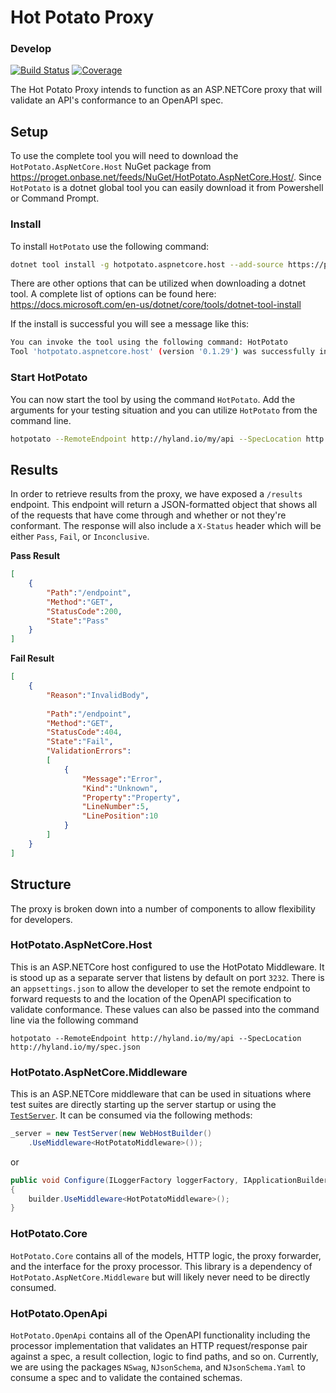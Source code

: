 # Hot Potato Proxy 
### Develop
[![Build Status](https://autotest.jenkins.hylandqa.net/job/Test%20Automation%20Team/job/hot-potato/job/master/badge/icon)](https://autotest.jenkins.hylandqa.net/job/Test%20Automation%20Team/job/hot-potato/job/master/) 
[![Coverage](http://shields.hyland.io/jenkins/c/https/autotest.jenkins.hylandqa.net/job/Test%20Automation%20Team/job/hot-potato/job/master.svg)](https://autotest.jenkins.hylandqa.net/job/Test%20Automation%20Team/job/hot-potato/job/master/lastSuccessfulBuild/cobertura/)

The Hot Potato Proxy intends to function as an ASP.NETCore proxy that will validate an API's conformance to an OpenAPI spec.

## Setup

To use the complete tool you will need to download the `HotPotato.AspNetCore.Host` NuGet package from https://proget.onbase.net/feeds/NuGet/HotPotato.AspNetCore.Host/. Since `HotPotato` is a dotnet global tool you can easily download it from Powershell or Command Prompt.

### Install
To install `HotPotato` use the following command:
```sh
dotnet tool install -g hotpotato.aspnetcore.host --add-source https://proget.onbase.net/nuget/NuGet/
```
There are other options that can be utilized when downloading a dotnet tool. A complete list of options can be found here: https://docs.microsoft.com/en-us/dotnet/core/tools/dotnet-tool-install

If the install is successful you will see a message like this:  
```sh
You can invoke the tool using the following command: HotPotato
Tool 'hotpotato.aspnetcore.host' (version '0.1.29') was successfully installed.
```
### Start HotPotato

You can now start the tool by using the command `HotPotato`. Add the arguments for your testing situation and you can utilize `HotPotato` from the command line.
```sh
hotpotato --RemoteEndpoint http://hyland.io/my/api --SpecLocation http://hyland.io/my/spec.json
```

## Results

In order to retrieve results from the proxy, we have exposed a `/results` endpoint. This endpoint will return a JSON-formatted object that shows all of the requests that have come through and whether or not they're conformant. The response will also include a `X-Status` header which will be either `Pass`, `Fail`, or `Inconclusive`.

__Pass Result__
```json
[
    {
        "Path":"/endpoint",
        "Method":"GET",
        "StatusCode":200,
        "State":"Pass"
    }
]
```

__Fail Result__
```json
[
    {
        "Reason":"InvalidBody",
        
        "Path":"/endpoint",
        "Method":"GET",
        "StatusCode":404,
        "State":"Fail",
        "ValidationErrors":
        [
            {
                "Message":"Error",
                "Kind":"Unknown",
                "Property":"Property",
                "LineNumber":5,
                "LinePosition":10
            }
        ]
    }
]
```

## Structure

The proxy is broken down into a number of components to allow flexibility for developers.

### HotPotato.AspNetCore.Host

This is an ASP.NETCore host configured to use the HotPotato Middleware. It is stood up as a separate server that listens by default on port `3232`. There is an `appsettings.json` to allow the developer to set the remote endpoint to forward requests to and the location of the OpenAPI specification to validate conformance. These values can also be passed into the command line via the following command

`hotpotato --RemoteEndpoint http://hyland.io/my/api --SpecLocation http://hyland.io/my/spec.json`

### HotPotato.AspNetCore.Middleware

This is an ASP.NETCore middleware that can be used in situations where test suites are directly starting up the server startup or using the [`TestServer`](https://docs.microsoft.com/en-us/dotnet/api/microsoft.aspnetcore.testhost.testserver). It can be consumed via the following methods:

```csharp
_server = new TestServer(new WebHostBuilder()
    .UseMiddleware<HotPotatoMiddleware>());
```

or

```csharp
public void Configure(ILoggerFactory loggerFactory, IApplicationBuilder builder, IHostingEnvironment env)
{
    builder.UseMiddleware<HotPotatoMiddleware>();
}
```

### HotPotato.Core

`HotPotato.Core` contains all of the models, HTTP logic, the proxy forwarder, and the interface for the proxy processor. This library is a dependency of `HotPotato.AspNetCore.Middleware` but will likely never need to be directly consumed.

### HotPotato.OpenApi

`HotPotato.OpenApi` contains all of the OpenAPI functionality including the processor implementation that validates an HTTP request/response pair against a spec, a result collection, logic to find paths, and so on. Currently, we are using the packages `NSwag`, `NJsonSchema`, and `NJsonSchema.Yaml` to consume a spec and to validate the contained schemas.
